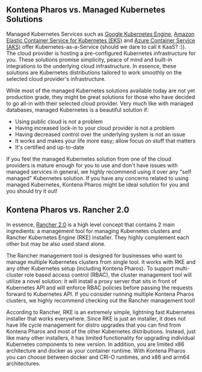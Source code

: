 ## Kontena Pharos vs. Managed Kubernetes Solutions

Managed Kubernetes Services such as [Google Kubernetes Engine](https://cloud.google.com/kubernetes-engine/), [Amazon Elastic Container Service for Kubernetes (EKS)](https://aws.amazon.com/eks/) and [Azure Container Service (AKS)](https://azure.microsoft.com/en-us/services/container-service/) offer Kubernetes-as-a-Service (should we dare to call it KaaS? :)). The cloud provider is hosting a pre-configured Kubernetes infrastructure for you. These solutions promise simplicity, peace of mind and built-in integrations to the underlying cloud infrastructure. In essence, these solutions are Kubernetes distributions tailored to work smoothly on the selected cloud provider's infrastructure.

While most of the managed Kubernetes solutions available today are not yet production grade, they might be great solutions for those who have decided to go all-in with their selected cloud provider. Very much like with managed databases, managed Kubernetes is a beautiful solution if:

* Using public cloud is not a problem
* Having increased lock-in to your cloud provider is not a problem
* Having decreased control over the underlying system is not an issue
* It works and makes your life more easy; allow focus on stuff that matters
* It's certified and up-to-date

If you feel the managed Kubernetes solution from one of the cloud providers is mature enough for you to use and don't have issues with managed services in general, we highly recommend using it over any "self managed" Kubernetes solution. If you have any concerns related to using managed Kubernetes, Kontena Pharos might be ideal solution for you and you should try it out!

## Kontena Pharos vs. Rancher 2.0

In essence, [Rancher 2.0](https://rancher.com/) is a high level concept that contains 2 main ingredients: a management tool for managing Kubernetes clusters and Rancher Kubernetes Engine (RKE) installer. They highly complement each other but may be also used stand alone.

The Rancher management tool is designed for businesses who want to manage multiple Kubernetes clusters from single tool. It works with RKE and any other Kubernetes setup (including Kontena Pharos). To support multi-cluster role based access control (RBAC), the cluster management tool will utilize a novel solution: it will install a proxy server that sits in front of Kubernetes API and will enforce RBAC policies before passing the requests forward to Kubernetes API. If you consider running multiple Kontena Pharos clusters, we highly recommend checking out the Rancher management tool!

According to Rancher, RKE is an extremely simple, lightning fast Kubernetes installer that works everywhere. Since RKE is just an installer, it does not have life cycle management for distro upgrades that you can find from Kontena Pharos and most of the other Kubernetes distributions. Instead, just like many other installers, it has limited functionality for upgrading individual Kubernetes components to new version. In addition, you are limited x86 architecture and docker as your container runtime. With Kontena Pharos you can choose between docker and CRI-O runtimes, and x86 and arm64 architectures.